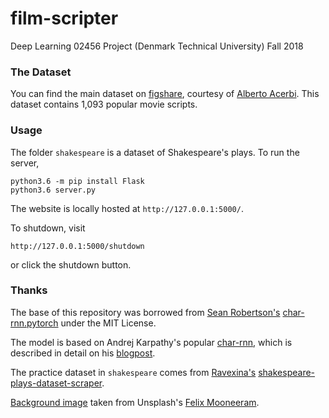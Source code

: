 # film-scripter
Deep Learning 02456 Project (Denmark Technical University)
Fall 2018

### The Dataset

You can find the main dataset on [figshare](https://figshare.com/projects/imsdb_movie_scripts/18907), courtesy of [Alberto Acerbi](https://acerbialberto.com/). This dataset contains 1,093 popular movie scripts.

### Usage

The folder `shakespeare` is a dataset of Shakespeare's plays. To run the server,

```
python3.6 -m pip install Flask
python3.6 server.py
```

The website is locally hosted at `http://127.0.0.1:5000/`.

To shutdown, visit

```
http://127.0.0.1:5000/shutdown
```

or click the shutdown button.

### Thanks

The base of this repository was borrowed from [Sean Robertson's](https://github.com/spro) [char-rnn.pytorch](https://github.com/spro/char-rnn.pytorch) under the MIT License.

The model is based on Andrej Karpathy's popular [char-rnn](https://github.com/karpathy/char-rnn), which is described in detail on his [blogpost](https://karpathy.github.io/2015/05/21/rnn-effectiveness/).

The practice dataset in `shakespeare` comes from [Ravexina's](https://github.com/ravexina) [shakespeare-plays-dataset-scraper](https://github.com/ravexina/shakespeare-plays-dataset-scraper).

[Background image](https://unsplash.com/photos/evlkOfkQ5rE) taken from Unsplash's [Felix Mooneeram](https://unsplash.com/@felixmooneeram). 